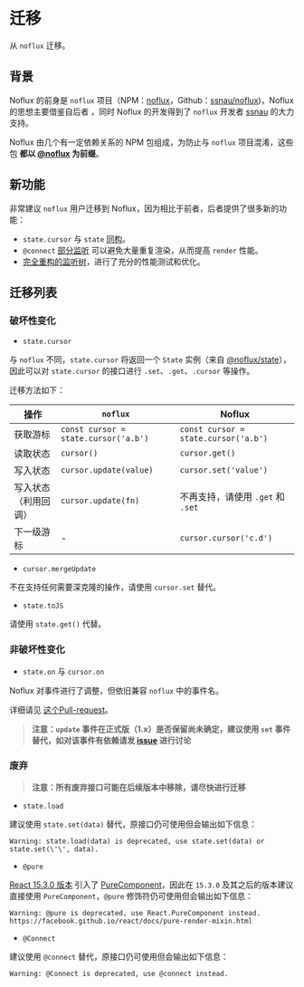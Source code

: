 # 迁移

从 `noflux` 迁移。

## 背景

Noflux 的前身是 `noflux` 项目（NPM：[noflux](https://www.npmjs.com/package/noflux)，Github：[ssnau/noflux](https://github.com/ssnau/noflux))，Noflux 的思想主要借鉴自后者 ，同时 Noflux 的开发得到了 `noflux` 开发者 [ssnau](https://github.com/ssnau) 的大力支持。

Noflux 由几个有一定依赖关系的 NPM 包组成，为防止与 `noflux` 项目混淆，这些包 **都以 [@noflux](https://www.npmjs.com/org/noflux) 为前缀**。

## 新功能

非常建议 `noflux` 用户迁移到 Noflux，因为相比于前者，后者提供了很多新的功能：

* `state.cursor` 与 `state` [同构](./state.md#cursor)。
* `@connect` [部分监听](./connect.md#partial-connecting) 可以避免大量重复渲染，从而提高 `render` 性能。
* [完全重构的监听树](https://github.com/nofluxjs/noflux-state/pull/10)，进行了充分的性能测试和优化。

## 迁移列表

### 破坏性变化

* `state.cursor`

与 `noflux` 不同，`state.cursor` 将返回一个 `State` 实例（来自 [@noflux/state](https://www.npmjs.com/package/@noflux/state)），因此可以对 `state.cursor` 的接口进行 `.set`、`.get`、`.cursor` 等操作。

迁移方法如下：

| 操作 | `noflux` | Noflux |
| --- | --- | --- |
| 获取游标 | `const cursor = state.cursor('a.b')` | `const cursor = state.cursor('a.b')` |
| 读取状态 | `cursor()` | `cursor.get()` |
| 写入状态 | `cursor.update(value)` | `cursor.set('value')` |
| 写入状态（利用回调）| `cursor.update(fn)` | 不再支持，请使用 `.get` 和 `.set` |
| 下一级游标 | - | `cursor.cursor('c.d')` |

* `cursor.mergeUpdate`

不在支持任何需要深克隆的操作，请使用 `cursor.set` 替代。

* `state.toJS`

请使用 `state.get()` 代替。

### 非破坏性变化

* `state.on` 与 `cursor.on`

Noflux 对事件进行了调整，但依旧兼容 `noflux` 中的事件名。

详细请见 [这个Pull-request](https://github.com/nofluxjs/noflux-state/pull/11)。

> **注意：`update` 事件在正式版（1.x）是否保留尚未确定，建议使用 `set` 事件替代，如对该事件有依赖请发 [issue](https://github.com/nofluxjs/noflux-state/issues/new) 进行讨论**

### 废弃

> **注意：所有废弃接口可能在后续版本中移除，请尽快进行迁移**

* `state.load`

建议使用 `state.set(data)` 替代，原接口仍可使用但会输出如下信息：

```
Warning: state.load(data) is deprecated, use state.set(data) or state.set(\'\', data).
```

* `@pure`

[React 15.3.0 版本](https://github.com/facebook/react/blob/master/CHANGELOG.md#1530-july-29-2016) 引入了 [PureComponent](https://facebook.github.io/react/docs/react-api.html#react.purecomponent)，因此在 `15.3.0` 及其之后的版本建议直接使用 `PureComponent`，`@pure` 修饰符仍可使用但会输出如下信息：

```
Warning: @pure is deprecated, use React.PureComponent instead. https://facebook.github.io/react/docs/pure-render-mixin.html
```

* `@Connect`

建议使用 `@connect` 替代，原接口仍可使用但会输出如下信息：

```
Warning: @Connect is deprecated, use @connect instead.
```
